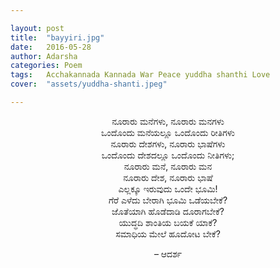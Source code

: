 ```yaml
---

layout: post
title:  "bayyiri.jpg"
date:   2016-05-28
author: Adarsha
categories: Poem
tags:	Acchakannada Kannada War Peace yuddha shanthi Love
cover:  "assets/yuddha-shanti.jpeg"

---
```

<p align="center">ನೂರಾರು ಮನೆಗಳು, ನೂರಾರು ಮನಗಳು<br>
ಒಂದೊಂದು ಮನೆಯಲ್ಲೂ ಒಂದೊಂದು ರೀತಿಗಳು<br><!--more-->
ನೂರಾರು ದೇಶಗಳು, ನೂರಾರು ಭಾಷೆಗಳು<br>
ಒಂದೊಂದು ದೇಶದಲ್ಲೂ ಒಂದೊಂದು ನೀತಿಗಳು;<br>
ನೂರಾರು ಮನೆ, ನೂರಾರು ಮನ<br>
ನೂರಾರು ದೇಶ, ನೂರಾರು ಭಾಷೆ<br>
ಎಲ್ಲಕ್ಕೂ ಇರುವುದು ಒಂದೇ ಭೂಮಿ!<br>
ಗೆರೆ ಎಳೆದು ಬೇರಾಗಿ ಭೂಮಿ ಒಡೆಯಬೇಕೆ?<br>
ಜೊತೆಯಾಗಿ ಹೊಡೆದಾಡಿ ದೂರಾಗಬೇಕೆ?<br>
ಯುದ್ಧದಿ ಶಾಂತಿಯ ಬಯಕೆ ಯಾಕೆ?<br>
ಸಮಾಧಿಯ ಮೇಲೆ ಹೂದೋಟ ಬೇಕೆ?<br></p>

<p align="center">– ಆದರ್ಶ </p>
